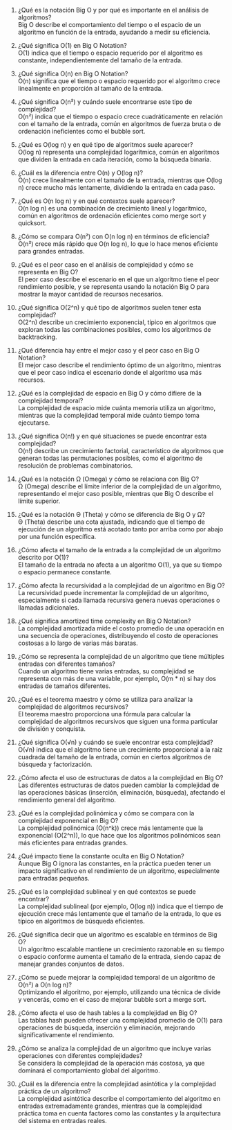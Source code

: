 1) ¿Qué es la notación Big O y por qué es importante en el análisis de algoritmos?  
Big O describe el comportamiento del tiempo o el espacio de un algoritmo en función de la entrada, ayudando a medir su eficiencia.

2) ¿Qué significa O(1) en Big O Notation?  
O(1) indica que el tiempo o espacio requerido por el algoritmo es constante, independientemente del tamaño de la entrada.

3) ¿Qué significa O(n) en Big O Notation?  
O(n) significa que el tiempo o espacio requerido por el algoritmo crece linealmente en proporción al tamaño de la entrada.

4) ¿Qué significa O(n²) y cuándo suele encontrarse este tipo de complejidad?  
O(n²) indica que el tiempo o espacio crece cuadráticamente en relación con el tamaño de la entrada, común en algoritmos de fuerza bruta o de ordenación ineficientes como el bubble sort.

5) ¿Qué es O(log n) y en qué tipo de algoritmos suele aparecer?  
O(log n) representa una complejidad logarítmica, común en algoritmos que dividen la entrada en cada iteración, como la búsqueda binaria.

6) ¿Cuál es la diferencia entre O(n) y O(log n)?  
O(n) crece linealmente con el tamaño de la entrada, mientras que O(log n) crece mucho más lentamente, dividiendo la entrada en cada paso.

7) ¿Qué es O(n log n) y en qué contextos suele aparecer?  
O(n log n) es una combinación de crecimiento lineal y logarítmico, común en algoritmos de ordenación eficientes como merge sort y quicksort.

8) ¿Cómo se compara O(n²) con O(n log n) en términos de eficiencia?  
O(n²) crece más rápido que O(n log n), lo que lo hace menos eficiente para grandes entradas.

9) ¿Qué es el peor caso en el análisis de complejidad y cómo se representa en Big O?  
El peor caso describe el escenario en el que un algoritmo tiene el peor rendimiento posible, y se representa usando la notación Big O para mostrar la mayor cantidad de recursos necesarios.

10) ¿Qué significa O(2^n) y qué tipo de algoritmos suelen tener esta complejidad?  
O(2^n) describe un crecimiento exponencial, típico en algoritmos que exploran todas las combinaciones posibles, como los algoritmos de backtracking.

11) ¿Qué diferencia hay entre el mejor caso y el peor caso en Big O Notation?  
El mejor caso describe el rendimiento óptimo de un algoritmo, mientras que el peor caso indica el escenario donde el algoritmo usa más recursos.

12) ¿Qué es la complejidad de espacio en Big O y cómo difiere de la complejidad temporal?  
La complejidad de espacio mide cuánta memoria utiliza un algoritmo, mientras que la complejidad temporal mide cuánto tiempo toma ejecutarse.

13) ¿Qué significa O(n!) y en qué situaciones se puede encontrar esta complejidad?  
O(n!) describe un crecimiento factorial, característico de algoritmos que generan todas las permutaciones posibles, como el algoritmo de resolución de problemas combinatorios.

14) ¿Qué es la notación Ω (Omega) y cómo se relaciona con Big O?  
Ω (Omega) describe el límite inferior de la complejidad de un algoritmo, representando el mejor caso posible, mientras que Big O describe el límite superior.

15) ¿Qué es la notación Θ (Theta) y cómo se diferencia de Big O y Ω?  
Θ (Theta) describe una cota ajustada, indicando que el tiempo de ejecución de un algoritmo está acotado tanto por arriba como por abajo por una función específica.

16) ¿Cómo afecta el tamaño de la entrada a la complejidad de un algoritmo descrito por O(1)?  
El tamaño de la entrada no afecta a un algoritmo O(1), ya que su tiempo o espacio permanece constante.

17) ¿Cómo afecta la recursividad a la complejidad de un algoritmo en Big O?  
La recursividad puede incrementar la complejidad de un algoritmo, especialmente si cada llamada recursiva genera nuevas operaciones o llamadas adicionales.

18) ¿Qué significa amortized time complexity en Big O Notation?  
La complejidad amortizada mide el costo promedio de una operación en una secuencia de operaciones, distribuyendo el costo de operaciones costosas a lo largo de varias más baratas.

19) ¿Cómo se representa la complejidad de un algoritmo que tiene múltiples entradas con diferentes tamaños?  
Cuando un algoritmo tiene varias entradas, su complejidad se representa con más de una variable, por ejemplo, O(m * n) si hay dos entradas de tamaños diferentes.

20) ¿Qué es el teorema maestro y cómo se utiliza para analizar la complejidad de algoritmos recursivos?  
El teorema maestro proporciona una fórmula para calcular la complejidad de algoritmos recursivos que siguen una forma particular de división y conquista.

21) ¿Qué significa O(√n) y cuándo se suele encontrar esta complejidad?  
O(√n) indica que el algoritmo tiene un crecimiento proporcional a la raíz cuadrada del tamaño de la entrada, común en ciertos algoritmos de búsqueda y factorización.

22) ¿Cómo afecta el uso de estructuras de datos a la complejidad en Big O?  
Las diferentes estructuras de datos pueden cambiar la complejidad de las operaciones básicas (inserción, eliminación, búsqueda), afectando el rendimiento general del algoritmo.

23) ¿Qué es la complejidad polinómica y cómo se compara con la complejidad exponencial en Big O?  
La complejidad polinómica (O(n^k)) crece más lentamente que la exponencial (O(2^n)), lo que hace que los algoritmos polinómicos sean más eficientes para entradas grandes.

24) ¿Qué impacto tiene la constante oculta en Big O Notation?  
Aunque Big O ignora las constantes, en la práctica pueden tener un impacto significativo en el rendimiento de un algoritmo, especialmente para entradas pequeñas.

25) ¿Qué es la complejidad sublineal y en qué contextos se puede encontrar?  
La complejidad sublineal (por ejemplo, O(log n)) indica que el tiempo de ejecución crece más lentamente que el tamaño de la entrada, lo que es típico en algoritmos de búsqueda eficientes.

26) ¿Qué significa decir que un algoritmo es escalable en términos de Big O?  
Un algoritmo escalable mantiene un crecimiento razonable en su tiempo o espacio conforme aumenta el tamaño de la entrada, siendo capaz de manejar grandes conjuntos de datos.

27) ¿Cómo se puede mejorar la complejidad temporal de un algoritmo de O(n²) a O(n log n)?  
Optimizando el algoritmo, por ejemplo, utilizando una técnica de divide y vencerás, como en el caso de mejorar bubble sort a merge sort.

28) ¿Cómo afecta el uso de hash tables a la complejidad en Big O?  
Las tablas hash pueden ofrecer una complejidad promedio de O(1) para operaciones de búsqueda, inserción y eliminación, mejorando significativamente el rendimiento.

29) ¿Cómo se analiza la complejidad de un algoritmo que incluye varias operaciones con diferentes complejidades?  
Se considera la complejidad de la operación más costosa, ya que dominará el comportamiento global del algoritmo.

30) ¿Cuál es la diferencia entre la complejidad asintótica y la complejidad práctica de un algoritmo?  
La complejidad asintótica describe el comportamiento del algoritmo en entradas extremadamente grandes, mientras que la complejidad práctica toma en cuenta factores como las constantes y la arquitectura del sistema en entradas reales.
